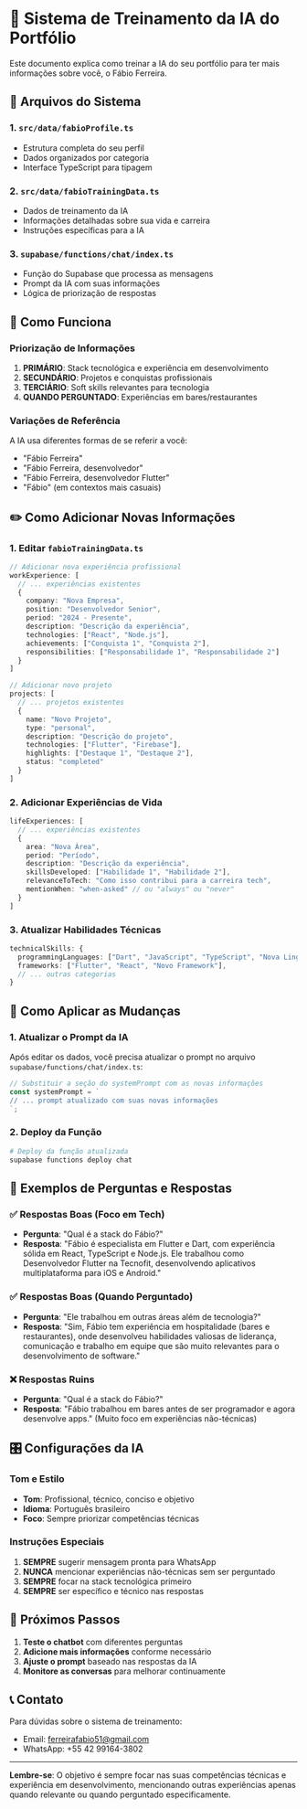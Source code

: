 # 🤖 Sistema de Treinamento da IA do Portfólio

Este documento explica como treinar a IA do seu portfólio para ter mais informações sobre você, o Fábio Ferreira.

## 📁 Arquivos do Sistema

### 1. `src/data/fabioProfile.ts`
- Estrutura completa do seu perfil
- Dados organizados por categoria
- Interface TypeScript para tipagem

### 2. `src/data/fabioTrainingData.ts`
- Dados de treinamento da IA
- Informações detalhadas sobre sua vida e carreira
- Instruções específicas para a IA

### 3. `supabase/functions/chat/index.ts`
- Função do Supabase que processa as mensagens
- Prompt da IA com suas informações
- Lógica de priorização de respostas

## 🎯 Como Funciona

### Priorização de Informações
1. **PRIMÁRIO**: Stack tecnológica e experiência em desenvolvimento
2. **SECUNDÁRIO**: Projetos e conquistas profissionais
3. **TERCIÁRIO**: Soft skills relevantes para tecnologia
4. **QUANDO PERGUNTADO**: Experiências em bares/restaurantes

### Variações de Referência
A IA usa diferentes formas de se referir a você:
- "Fábio Ferreira"
- "Fábio Ferreira, desenvolvedor"
- "Fábio Ferreira, desenvolvedor Flutter"
- "Fábio" (em contextos mais casuais)

## ✏️ Como Adicionar Novas Informações

### 1. Editar `fabioTrainingData.ts`

```typescript
// Adicionar nova experiência profissional
workExperience: [
  // ... experiências existentes
  {
    company: "Nova Empresa",
    position: "Desenvolvedor Senior",
    period: "2024 - Presente",
    description: "Descrição da experiência",
    technologies: ["React", "Node.js"],
    achievements: ["Conquista 1", "Conquista 2"],
    responsibilities: ["Responsabilidade 1", "Responsabilidade 2"]
  }
]

// Adicionar novo projeto
projects: [
  // ... projetos existentes
  {
    name: "Novo Projeto",
    type: "personal",
    description: "Descrição do projeto",
    technologies: ["Flutter", "Firebase"],
    highlights: ["Destaque 1", "Destaque 2"],
    status: "completed"
  }
]
```

### 2. Adicionar Experiências de Vida

```typescript
lifeExperiences: [
  // ... experiências existentes
  {
    area: "Nova Área",
    period: "Período",
    description: "Descrição da experiência",
    skillsDeveloped: ["Habilidade 1", "Habilidade 2"],
    relevanceToTech: "Como isso contribui para a carreira tech",
    mentionWhen: "when-asked" // ou "always" ou "never"
  }
]
```

### 3. Atualizar Habilidades Técnicas

```typescript
technicalSkills: {
  programmingLanguages: ["Dart", "JavaScript", "TypeScript", "Nova Linguagem"],
  frameworks: ["Flutter", "React", "Novo Framework"],
  // ... outras categorias
}
```

## 🔄 Como Aplicar as Mudanças

### 1. Atualizar o Prompt da IA
Após editar os dados, você precisa atualizar o prompt no arquivo `supabase/functions/chat/index.ts`:

```typescript
// Substituir a seção do systemPrompt com as novas informações
const systemPrompt = `
// ... prompt atualizado com suas novas informações
`;
```

### 2. Deploy da Função
```bash
# Deploy da função atualizada
supabase functions deploy chat
```

## 📝 Exemplos de Perguntas e Respostas

### ✅ Respostas Boas (Foco em Tech)
- **Pergunta**: "Qual é a stack do Fábio?"
- **Resposta**: "Fábio é especialista em Flutter e Dart, com experiência sólida em React, TypeScript e Node.js. Ele trabalhou como Desenvolvedor Flutter na Tecnofit, desenvolvendo aplicativos multiplataforma para iOS e Android."

### ✅ Respostas Boas (Quando Perguntado)
- **Pergunta**: "Ele trabalhou em outras áreas além de tecnologia?"
- **Resposta**: "Sim, Fábio tem experiência em hospitalidade (bares e restaurantes), onde desenvolveu habilidades valiosas de liderança, comunicação e trabalho em equipe que são muito relevantes para o desenvolvimento de software."

### ❌ Respostas Ruins
- **Pergunta**: "Qual é a stack do Fábio?"
- **Resposta**: "Fábio trabalhou em bares antes de ser programador e agora desenvolve apps." (Muito foco em experiências não-técnicas)

## 🎛️ Configurações da IA

### Tom e Estilo
- **Tom**: Profissional, técnico, conciso e objetivo
- **Idioma**: Português brasileiro
- **Foco**: Sempre priorizar competências técnicas

### Instruções Especiais
1. **SEMPRE** sugerir mensagem pronta para WhatsApp
2. **NUNCA** mencionar experiências não-técnicas sem ser perguntado
3. **SEMPRE** focar na stack tecnológica primeiro
4. **SEMPRE** ser específico e técnico nas respostas

## 🚀 Próximos Passos

1. **Teste o chatbot** com diferentes perguntas
2. **Adicione mais informações** conforme necessário
3. **Ajuste o prompt** baseado nas respostas da IA
4. **Monitore as conversas** para melhorar continuamente

## 📞 Contato

Para dúvidas sobre o sistema de treinamento:
- Email: ferreirafabio51@gmail.com
- WhatsApp: +55 42 99164-3802

---

**Lembre-se**: O objetivo é sempre focar nas suas competências técnicas e experiência em desenvolvimento, mencionando outras experiências apenas quando relevante ou quando perguntado especificamente.

